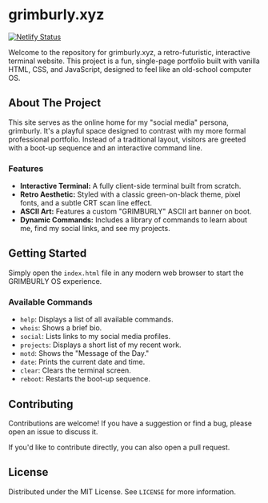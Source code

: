 # grimburly.xyz
[![Netlify Status](https://api.netlify.com/api/v1/badges/ffd58fd4-be29-42be-96f2-d0b376f9bf59/deploy-status)](https://app.netlify.com/projects/grimburly/deploys)

Welcome to the repository for grimburly.xyz, a retro-futuristic, interactive terminal website. This project is a fun, single-page portfolio built with vanilla HTML, CSS, and JavaScript, designed to feel like an old-school computer OS.

## About The Project

This site serves as the online home for my "social media" persona, grimburly. It's a playful space designed to contrast with my more formal professional portfolio. Instead of a traditional layout, visitors are greeted with a boot-up sequence and an interactive command line.

### Features

  * **Interactive Terminal:** A fully client-side terminal built from scratch.
  * **Retro Aesthetic:** Styled with a classic green-on-black theme, pixel fonts, and a subtle CRT scan line effect.
  * **ASCII Art:** Features a custom "GRIMBURLY" ASCII art banner on boot.
  * **Dynamic Commands:** Includes a library of commands to learn about me, find my social links, and see my projects.

## Getting Started

Simply open the `index.html` file in any modern web browser to start the GRIMBURLY OS experience.

### Available Commands

  * `help`: Displays a list of all available commands.
  * `whois`: Shows a brief bio.
  * `social`: Lists links to my social media profiles.
  * `projects`: Displays a short list of my recent work.
  * `motd`: Shows the "Message of the Day."
  * `date`: Prints the current date and time.
  * `clear`: Clears the terminal screen.
  * `reboot`: Restarts the boot-up sequence.

## Contributing

Contributions are welcome! If you have a suggestion or find a bug, please open an issue to discuss it.

If you'd like to contribute directly, you can also open a pull request.

## License

Distributed under the MIT License. See `LICENSE` for more information.
